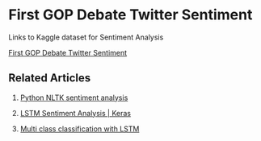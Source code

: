 # First GOP Debate Twitter Sentiment

Links to Kaggle dataset for Sentiment Analysis

[First GOP Debate Twitter Sentiment](https://www.kaggle.com/crowdflower/first-gop-debate-twitter-sentiment)

## Related Articles

1. [Python NLTK sentiment analysis](https://www.kaggle.com/ngyptr/python-nltk-sentiment-analysis)

2. [LSTM Sentiment Analysis | Keras](https://www.kaggle.com/ngyptr/lstm-sentiment-analysis-keras/input)

3. [Multi class classification with LSTM](https://www.kaggle.com/ngyptr/multi-class-classification-with-lstm)

